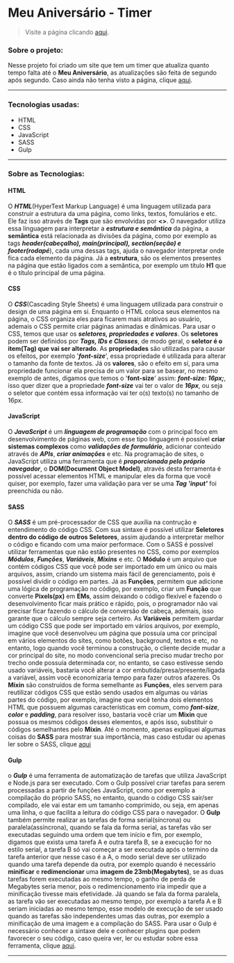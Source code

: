 # Meu Aniversário - Timer

<!-- Link para página do projeto -->
> Visite a página clicando [aqui](https://matheus-reichemback-stang.netlify.app/ "Visitar página").

### Sobre o projeto:

Nesse projeto foi criado um site que tem um timer que atualiza quanto tempo falta até o **Meu Aniversário**, as atualizações são feita de segundo após segundo. 
Caso ainda não tenha visto a página, clique [aqui](https://matheus-reichemback-stang.netlify.app/ "Visitar página").

---

 ### Tecnologias usadas:
 * HTML
 * CSS
 * JavaScript
 * SASS
 * Gulp
---
### Sobre as Tecnologias:

#### HTML
O ***HTML***(HyperText Markup Language) é uma linguagem utilizada para construir a estrutura da uma página, como links, textos, fomulários e etc. Ele faz isso através de **Tags** que são envolvidas por **<>**. O navegador utiliza essa linguagem para interpretar a ***estrutura e semântica*** da página, a **semântica** está relacionada as divisões da página, como por exemplo as tags ***header(cabeçalho), main(principal), section(seção) e footer(rodapé***), cada uma dessas tags, ajuda o navegador interpretar onde fica cada elemento da página. Já a **estrutura**, são os elementos presentes na página que estão ligados com a semântica, por exemplo um título **H1** que é o título principal de uma página.

#### CSS
O ***CSS***(Cascading Style Sheets) é uma linguagem utilizada para construir o design de uma página em si. Enquanto o HTML coloca seus elementos na página, o CSS organiza eles para ficarem mais atrativos ao usuário, ademais o CSS permite criar páginas animadas e dinâmicas. Para usar o CSS, temos que usar os ***seletores, propriedades e valores***. Os **seletores** podem ser definidos por ***Tags, IDs e Classes***, de modo geral, o **seletor é o item(Tag) que vai ser alterado**. As **propriedades** são utilizadas para causar os efeitos, por exemplo '***font-size***', essa propriedade é utilizada para alterar o tamanho da fonte de textos. Já os **valores**, são o efeito em sí, para uma propriedade funcionar ela precisa de um valor para se basear, no mesmo exemplo de antes, digamos que temos o '**font-size**' assim: ***font-size: 16px;***, isso quer dizer que a propriedade ***font-size*** vai ter o valor de ***16px***, ou seja o seletor que contém essa informação vai ter o(s) texto(s) no tamanho de 16px.

#### JavaScript 
O ***JavaScript*** é um ***linguagem de programação*** com o principal foco em desenvolvimento de páginas web, com esse tipo linguagem é possível **criar sistemas complexos** como ***validações de formulário***, adicionar conteúdo através de ***APIs***, ***criar animações*** e etc. Na programação de sites, o JavaScript utiliza uma ferramenta que é ***proporcionada pelo próprio navegador***, o **DOM(Document Object Model)**, através desta ferramenta é possível acessar elementos HTML e manipular eles da forma que você quiser, por exemplo, fazer uma validação para ver se uma ***Tag 'input'*** foi preenchida ou não.

#### SASS
O **_SASS_** é um pré-processador de CSS que auxília na contrução e entendimento do código CSS. Com sua sintaxe é possível utilizar **Seletores dentro do código de outros Seletores**, assim ajudando a interpretar melhor o código e ficando com uma maior performace.
Com o SASS é possível utilizar ferramentas que não estão presentes no CSS, como por exemplos **_Módulos_**, **_Funções_**, **_Variáveis_**, **_Mixins_** e etc. O **Módulo** é um arquivo que contém códigos CSS que você pode ser importado em um único ou mais 
arquivos, assim, criando um sistema mais fácil de gerenciamento, pois é possível dividir o código em partes. Já as **Funções**, permitem que adicione uma lógica de programação no código, por exemplo, criar um **Função** que converte **Pixels(px)** em **EMs**,
assim deixando o código flexível e fazendo o desenvolvimento ficar mais prático e rápido, pois, o programador não vai precisar ficar fazendo o cálculo de conversão de cabeça, ademais, isso garante que o cálculo sempre seja certeiro. As **Variáveis** permitem 
guardar um código CSS que pode ser importado em vários arquivos, por exemplo, imagine que você desenvolveu um página que possuía uma cor principal em vários elementos do sites, como botões, background, textos e etc, no entanto, logo quando você terminou a 
construção, o cliente decide mudar a cor principal do site, no modo convencional seria preciso mudar trecho por trecho onde possuía determinada cor, no entanto, se caso estivesse sendo usado variáveis, bastaria você alterar a cor embutida/presa/presente/ligada 
a variável, assim você economizaria tempo para fazer outros afazeres. Os **Mixin** são construídos de forma semelhante as **Funções**, eles servem para reutilizar códigos CSS que estão sendo usados em algumas ou várias partes do código, por exemplo, imagine que 
você tenha dois elementos HTML que possuem algumas características em comum, como **_font-size_**, **_color_** e **_padding_**, para resolver isso, bastaria você criar um **Mixin** que possua os mesmos códigos desses elementos, e após isso, substituir o códigos 
semelhantes pelo **Mixin**. Até o momento, apenas expliquei algumas coisas do **SASS** para mostrar sua importância, mas caso estudar ou apenas ler sobre o SASS, clique [aqui](https://sass-lang.com/documentation/ "Documentação do SASS")

#### Gulp
o **_Gulp_** é uma ferramenta de automatização de tarefas que utiliza JavaScript e Node.js para ser executado. Com o Gulp possível criar tarefas para serem processadas a partir de funções JavaScript, como por exemplo a compilação do próprio SASS, no entanto, quando o código CSS sair/ser compilado,
ele vai estar em um tamanho comprimido, ou seja, em apenas uma linha, o que facilita a leitura do código CSS para o navegador. O **Gulp** também permite realizar as tarefas de forma serial(síncrona) ou paralela(assíncrona), quando se fala da forma serial, as tarefas vão ser executadas seguindo uma ordem que tem início e fim,
por exemplo, digamos que exista uma tarefa A e outra tarefa B, se a execução for no estilo serial, a tarefa B só vai começar a ser executada após o termino da tarefa anterior que nesse caso é a A, o modo serial deve ser utilizado quando uma tarefa depende da outra, por exemplo quando
é necessário **minificar** e **redimencionar** uma **imagem de 23mb(Megabytes)**, se as duas tarefas forem executadas ao mesmo tempo, o ganho de perda de Megabytes seria menor, pois o redimencionamento iria impedir que a minificação tivesse mais efetividade. Já quando se fala
da forma paralela, as tarefa vão ser executadas ao mesmo tempo, por exemplo a tarefa A e B seriam iniciadas ao mesmo tempo, esse modelo de execução de ser usado quando as tarefas são independentes umas das outras, por exemplo a minificação de uma imagem e a compilação do SASS.
Para usar o Gulp é necessário conhecer a sintaxe dele e conhecer plugins que podem favorecer o seu código, caso queira ver, ler ou estudar sobre essa ferramenta, clique [aqui](https://gulpjs.com/docs/en/getting-started/quick-start "Documentação do Gulp").

---
